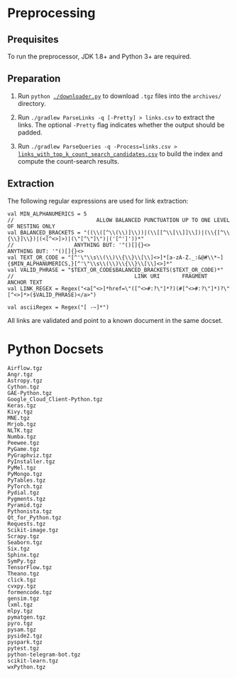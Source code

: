 # Preprocessing

## Prequisites

To run the preprocessor, JDK 1.8+ and Python 3+ are required.

## Preparation

1. Run `python `[`./downloader.py`](https://github.com/breandan/tracelink/blob/master/preprocessing/downloader.py) to download `.tgz` files into the `archives/` directory.

2. Run `./gradlew ParseLinks -q [-Pretty] > links.csv` to extract the links. The optional `-Pretty` flag indicates whether the output should be padded.

3. Run `./gradlew ParseQueries -q -Process=links.csv > `[`links_with_top_k_count_search_candidates.csv`](links_with_top_k_count_search_candidates.tsv) to build the index and compute the count-search results.

## Extraction

The following regular expressions are used for link extraction:

```regex
val MIN_ALPHANUMERICS = 5
//                          ALLOW BALANCED PUNCTUATION UP TO ONE LEVEL OF NESTING ONLY
val BALANCED_BRACKETS = "((\\([^\\(\\)]\\))|(\\[[^\\[\\]]\\])|(\\{[^\\{\\}]\\})|(<[^<>]>)|(\"[^\"]\")|('[^']'))*"
//                   ANYTHING BUT: '"()[]{}<>                            ANYTHING BUT: '"()[]{}<>
val TEXT_OR_CODE = "[^'\"\\s\\(\\)\\{\\}\\[\\]<>]*[a-zA-Z._:&@#\\*~]{$MIN_ALPHANUMERICS,}[^'\"\\s\\(\\)\\{\\}\\[\\]<>]*"
val VALID_PHRASE = "$TEXT_OR_CODE$BALANCED_BRACKETS($TEXT_OR_CODE)*"
//                                      LINK URI       FRAGMENT               ANCHOR TEXT
val LINK_REGEX = Regex("<a[^<>]*href=\"([^<>#:?\"]*?)(#[^<>#:?\"]*)?\"[^<>]*>($VALID_PHRASE)</a>")

val asciiRegex = Regex("[ -~]*")
```

All links are validated and point to a known document in the same docset.

# Python Docsets

```
Airflow.tgz
Angr.tgz
Astropy.tgz
Cython.tgz
GAE-Python.tgz
Google_Cloud_Client-Python.tgz
Keras.tgz
Kivy.tgz
MNE.tgz
Mrjob.tgz
NLTK.tgz
Numba.tgz
Peewee.tgz
PyGame.tgz
PyGraphviz.tgz
PyInstaller.tgz
PyMel.tgz
PyMongo.tgz
PyTables.tgz
PyTorch.tgz
Pydial.tgz
Pygments.tgz
Pyramid.tgz
Pythonista.tgz
Qt_for_Python.tgz
Requests.tgz
Scikit-image.tgz
Scrapy.tgz
Seaborn.tgz
Six.tgz
Sphinx.tgz
SymPy.tgz
TensorFlow.tgz
Theano.tgz
click.tgz
cvxpy.tgz
formencode.tgz
gensim.tgz
lxml.tgz
mlpy.tgz
pymatgen.tgz
pyro.tgz
pysam.tgz
pyside2.tgz
pyspark.tgz
pytest.tgz
python-telegram-bot.tgz
scikit-learn.tgz
wxPython.tgz
```